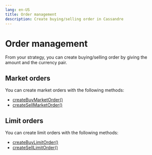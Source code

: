 ```yaml
---
lang: en-US
title: Order management
description: Create buying/selling order in Cassandre
---
```


# Order management

From your strategy, you can create buying/selling order by giving the amount and the currency pair.

## Market orders

You can create market orders with the following methods:

* [createBuyMarketOrder()](https://www.javadoc.io/doc/tech.cassandre.trading.bot/cassandre-trading-bot-spring-boot-autoconfigure/latest/tech/cassandre/trading/bot/strategy/GenericCassandreStrategy.html#createBuyMarketOrder%28tech.cassandre.trading.bot.dto.util.CurrencyPairDTO,java.math.BigDecimal%29)
* [createSellMarketOrder()](https://www.javadoc.io/doc/tech.cassandre.trading.bot/cassandre-trading-bot-spring-boot-autoconfigure/latest/tech/cassandre/trading/bot/strategy/GenericCassandreStrategy.html#createSellMarketOrder%28tech.cassandre.trading.bot.dto.util.CurrencyPairDTO,java.math.BigDecimal%29)

## Limit orders

You can create limit orders with the following methods:

* [createBuyLimitOrder()](https://www.javadoc.io/doc/tech.cassandre.trading.bot/cassandre-trading-bot-spring-boot-autoconfigure/latest/tech/cassandre/trading/bot/strategy/GenericCassandreStrategy.html#createBuyLimitOrder%28tech.cassandre.trading.bot.dto.util.CurrencyPairDTO,java.math.BigDecimal,java.math.BigDecimal%29)
* [createSellLimitOrder()](https://www.javadoc.io/doc/tech.cassandre.trading.bot/cassandre-trading-bot-spring-boot-autoconfigure/latest/tech/cassandre/trading/bot/strategy/GenericCassandreStrategy.html#createSellLimitOrder%28tech.cassandre.trading.bot.dto.util.CurrencyPairDTO,java.math.BigDecimal,java.math.BigDecimal%29)
